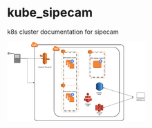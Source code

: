 # kube_sipecam
k8s cluster documentation for sipecam

<img width="320" alt="imagen" src="https://github.com/CONABIO/kube_sipecam/blob/master/imgs/KUBE_SIPECAM_AWS.png">

